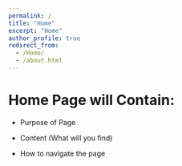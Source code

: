 ```yaml
---
permalink: /
title: "Home"
excerpt: "Home"
author_profile: true
redirect_from: 
  - /Home/
  - /about.html
---
```





Home Page will Contain: 
=======
* Purpose of Page

* Content (What will you find)

* How to navigate the page



